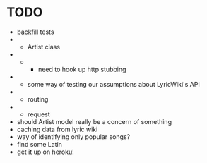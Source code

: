 TODO
====

* backfill tests
* * Artist class
* * * need to hook up http stubbing
* * some way of testing our assumptions about LyricWiki's API
* * routing
* * request
* should Artist model really be a concern of something
* caching data from lyric wiki
* way of identifying only popular songs?
* find some Latin
* get it up on heroku!

